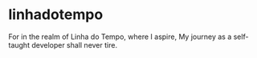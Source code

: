 # linhadotempo
For in the realm of Linha do Tempo, where I aspire,
My journey as a self-taught developer shall never tire.

